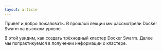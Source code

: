 ```yaml
---
layout: article
---
```

Привет и добро пожаловать. В прошлой лекции мы рассмотрели Docker Swarm на высоком уровне. 

В этой увидим, как создать трёхнодный кластер Docker Swarm. Далее мы попрактикуемся в получении информации о кластере.
